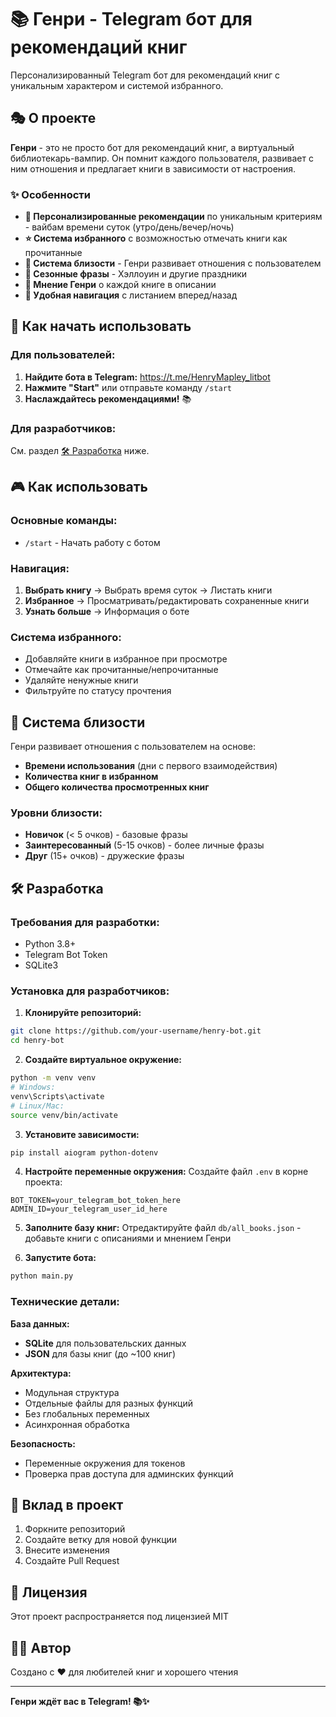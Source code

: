 # 📚 Генри - Telegram бот для рекомендаций книг

Персонализированный Telegram бот для рекомендаций книг с уникальным характером и системой избранного.

## 🎭 О проекте

**Генри** - это не просто бот для рекомендаций книг, а виртуальный библиотекарь-вампир. Он помнит каждого пользователя, развивает с ним отношения и предлагает книги в зависимости от настроения.

### ✨ Особенности

- **🎯 Персонализированные рекомендации** по уникальным критериям - вайбам времени суток (утро/день/вечер/ночь)
- **⭐ Система избранного** с возможностью отмечать книги как прочитанные
- **💖 Система близости** - Генри развивает отношения с пользователем
- **🎃 Сезонные фразы** - Хэллоуин и другие праздники
- **📖 Мнение Генри** о каждой книге в описании
- **🔄 Удобная навигация** с листанием вперед/назад

## 🚀 Как начать использовать

### Для пользователей:
1. **Найдите бота в Telegram:** https://t.me/HenryMapley_litbot
2. **Нажмите "Start"** или отправьте команду `/start`
3. **Наслаждайтесь рекомендациями!** 📚

### Для разработчиков:
См. раздел [🛠️ Разработка](#разработка) ниже.



## 🎮 Как использовать

### Основные команды:
- `/start` - Начать работу с ботом

### Навигация:
1. **Выбрать книгу** → Выбрать время суток → Листать книги
2. **Избранное** → Просматривать/редактировать сохраненные книги
3. **Узнать больше** → Информация о боте

### Система избранного:
- Добавляйте книги в избранное при просмотре
- Отмечайте как прочитанные/непрочитанные
- Удаляйте ненужные книги
- Фильтруйте по статусу прочтения

## 🧠 Система близости

Генри развивает отношения с пользователем на основе:
- **Времени использования** (дни с первого взаимодействия)
- **Количества книг в избранном**
- **Общего количества просмотренных книг**

### Уровни близости:
- **Новичок** (< 5 очков) - базовые фразы
- **Заинтересованный** (5-15 очков) - более личные фразы
- **Друг** (15+ очков) - дружеские фразы

## 🛠️ Разработка

### Требования для разработки:
- Python 3.8+
- Telegram Bot Token
- SQLite3

### Установка для разработчиков:

1. **Клонируйте репозиторий:**
```bash
git clone https://github.com/your-username/henry-bot.git
cd henry-bot
```

2. **Создайте виртуальное окружение:**
```bash
python -m venv venv
# Windows:
venv\Scripts\activate
# Linux/Mac:
source venv/bin/activate
```

3. **Установите зависимости:**
```bash
pip install aiogram python-dotenv
```

4. **Настройте переменные окружения:**
Создайте файл `.env` в корне проекта:
```env
BOT_TOKEN=your_telegram_bot_token_here
ADMIN_ID=your_telegram_user_id_here
```

5. **Заполните базу книг:**
Отредактируйте файл `db/all_books.json` - добавьте книги с описаниями и мнением Генри

6. **Запустите бота:**
```bash
python main.py
```

### Технические детали:

**База данных:**
- **SQLite** для пользовательских данных
- **JSON** для базы книг (до ~100 книг)

**Архитектура:**
- Модульная структура
- Отдельные файлы для разных функций
- Без глобальных переменных
- Асинхронная обработка

**Безопасность:**
- Переменные окружения для токенов
- Проверка прав доступа для админских функций





## 🤝 Вклад в проект

1. Форкните репозиторий
2. Создайте ветку для новой функции
3. Внесите изменения
4. Создайте Pull Request

## 📄 Лицензия

Этот проект распространяется под лицензией MIT

## 👨‍💻 Автор

Создано с ❤️ для любителей книг и хорошего чтения

---

**Генри ждёт вас в Telegram! 📚✨**
